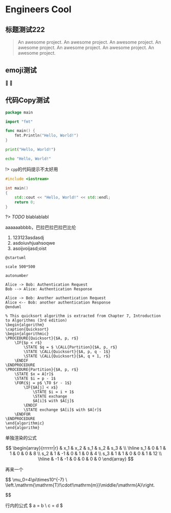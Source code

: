 # Engineers Cool

## 标题测试222

> An awesome project.
> An awesome project.
> An awesome project.
> An awesome project.
> An awesome project.
> An awesome project.
> An awesome project.

## emoji测试

:100: :100:

## 代码Copy测试

```go
package main

import "fmt"

func main() {
    fmt.Println("Hello, World!")
}
```

```python
print("Hello, World!")
```

```bash
echo "Hello, World!"
```

!> `cpp`的代码提示不太好用

```cpp
#include <iostream>

int main()
{
	std::cout << "Hello, World!" << std::endl;
	return 0;
}
```

?> _TODO_ blablablabl

aaaaaabbbb，巴拉巴拉巴拉巴比伦

1. 123123asdasdj
2. asdoiuvhjuahsoqwe
3. asoijvoijasd;oist

```plantuml
@startuml

scale 500*500

autonumber

Alice -> Bob: Authentication Request
Bob --> Alice: Authentication Response

Alice -> Bob: Another authentication Request
Alice <-- Bob: another authentication Response
@enduml
```

```algorithm
% This quicksort algorithm is extracted from Chapter 7, Introduction to Algorithms (3rd edition)
\begin{algorithm}
\caption{Quicksort}
\begin{algorithmic}
\PROCEDURE{Quicksort}{$A, p, r$}
    \IF{$p < r$} 
        \STATE $q = $ \CALL{Partition}{$A, p, r$}
        \STATE \CALL{Quicksort}{$A, p, q - 1$}
        \STATE \CALL{Quicksort}{$A, q + 1, r$}
    \ENDIF
\ENDPROCEDURE
\PROCEDURE{Partition}{$A, p, r$}
    \STATE $x = A[r]$
    \STATE $i = p - 1$
    \FOR{$j = p$ \TO $r - 1$}
        \IF{$A[j] < x$}
            \STATE $i = i + 1$
            \STATE exchange
            $A[i]$ with $A[j]$
        \ENDIF
        \STATE exchange $A[i]$ with $A[r]$
    \ENDFOR
\ENDPROCEDURE
\end{algorithmic}
\end{algorithm}
```

单独渲染的公式 

$$
\begin{array}{rrrrrr|r}
               & x_1 & x_2 & s_1 & s_2 & s_3 &    \\ \hline
           s_1 &   0 &   1 &   1 &   0 &   0 &  8 \\
           s_2 &   1 &  -1 &   0 &   1 &   0 &  4 \\
           s_3 &   1 &   1 &   0 &   0 &   1 & 12 \\ \hline
               &  -1 &  -1 &   0 &   0 &   0 &  0
\end{array}
$$

再来一个

$$
\mu_0=4\pi\times10^{-7} \ \left.\mathrm{\mathrm{T}\!\cdot\!\mathrm{m}}\middle/\mathrm{A}\right.

$$

行内的公式 $ a = b \ c = d $
